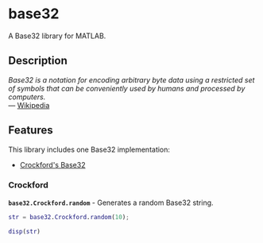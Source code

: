 # base32

A Base32 library for MATLAB.

## Description

*Base32 is a notation for encoding arbitrary byte data using a restricted set of symbols that can be conveniently used by humans and processed by computers.* \
— [Wikipedia](https://en.wikipedia.org/wiki/Base32)

## Features

This library includes one Base32 implementation:

- [Crockford's Base32](https://www.crockford.com/base32.html)

### Crockford

**`base32.Crockford.random`** \- Generates a random Base32 string.

```matlab
str = base32.Crockford.random(10);

disp(str)
```
